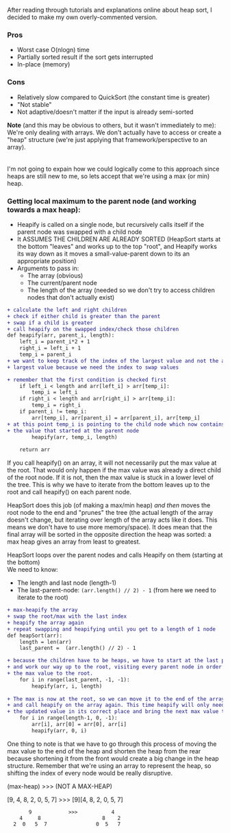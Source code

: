 After reading through tutorials and explanations online about heap sort, I decided to make my own overly-commented version.

### Pros
- Worst case O(nlogn) time
- Partially sorted result if the sort gets interrupted
- In-place (memory)

### Cons
- Relatively slow compared to QuickSort (the constant time is greater)
- "Not stable"
- Not adaptive/doesn't matter if the input is already semi-sorted

**Note** (and this may be obvious to others, but it wasn't immediately to me): <br />
We're only dealing with arrays. We don't actually have to access or create a "heap" 
structure (we're just applying that framework/perspective to an array).
<br />
<br />
<br />
I'm not going to expain how we could logically come to this approach since heaps are 
still new to me, so lets accept that we're using a max (or min) heap. 

### Getting local maximum to the parent node (and working towards a max heap):
- Heapify is called on a single node, but recursively calls itself if the parent node was swapped with a child node 
- It ASSUMES THE CHILDREN ARE ALREADY SORTED (HeapSort starts at the bottom "leaves" and works up to the top "root", and Heapify works its way down as it moves a small-value-parent down to its an appropriate position)
- Arguments to pass in:
    - The array (obvious)
    - The current/parent node
    - The length of the array (needed so we don't try to access children nodes that don't actually exist)

```diff
+ calculate the left and right children
+ check if either child is greater than the parent
+ swap if a child is greater
+ call heapify on the swapped index/check those children
def heapify(arr, parent_i, length):
    left_i = parent_i*2 + 1
    right_i = left_i + 1
    temp_i = parent_i 
+ we want to keep track of the index of the largest value and not the actual 
+ largest value because we need the index to swap values

+ remember that the first condition is checked first   
    if left_i < length and arr[left_i] > arr[temp_i]:
        temp_i = left_i
    if right_i < length and arr[right_i] > arr[temp_i]:
        temp_i = right_i
    if parent_i != temp_i:
        arr[temp_i], arr[parent_i] = arr[parent_i], arr[temp_i]
+ at this point temp_i is pointing to the child node which now contains
+ the value that started at the parent node
        heapify(arr, temp_i, length)
        
    return arr
```

If you call heapify() on an array, it will not necessarily put the max value at the root. 
That would only happen if the max value was already a direct child of the root node. 
If it is not, then the max value is stuck in a lower level of the tree. This is why we have 
to iterate from the bottom leaves up to the root and call heapify() on each parent node.

HeapSort does this job (of making a max/min heap) *and then* moves the root node to the end and "prunes" the tree (the actual length of the 
array doesn't change, but iterating over length of the array acts like it does. This means we 
don't have to use more memory/space). It does mean that the final array will be sorted in the opposite direction the heap was sorted:
a max heap gives an array from least to greatest.

HeapSort loops over the parent nodes and calls Heapify on them (starting at the bottom)<br />
We need to know: <br />
- The length and last node (length-1)
- The last-parent-node: `(arr.length() // 2) - 1` (from here we need to iterate to the root)

```diff
+ max-heapify the array
+ swap the root/max with the last index
+ heapify the array again
+ repeat swapping and heapifying until you get to a length of 1 node 
def heapSort(arr):
    length = len(arr)
    last_parent =  (arr.length() // 2) - 1

+ because the children have to be heaps, we have to start at the last parent node
+ and work our way up to the root, visiting every parent node in order to get
+ the max value to the root.
    for i in range(last_parent, -1, -1): 
        heapify(arr, i, length)
 
+ The max is now at the root, so we can move it to the end of the array 
+ and call heapify on the array again. This time heapify will only need to put
+ the updated value in its correct place and bring the next max value to the root
    for i in range(length-1, 0, -1):
        arr[i], arr[0] = arr[0], arr[i]
        heapify(arr, 0, i)
```    
 
One thing to note is that we have to go through this process of moving the max value to the end of the heap and shorten the heap from the rear because shortening it from the front would create a big change in the heap structure. Remember that we're using an array to represent the heap, so shifting the index of every node would be really disruptive.

   (max-heap)            >>>            (NOT A MAX-HEAP)
   
[9, 4, 8, 2, 0, 5, 7] >>>      [9][4, 8, 2, 0, 5, 7]

           9            >>>           4
        4     8                    8    2
      2  0   5  7                0  5   7
